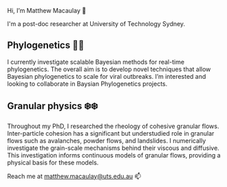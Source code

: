 Hi, I’m Matthew Macaulay :wave:

I'm a post-doc researcher at University of Technology Sydney.

## Phylogenetics :herb::herb:

I currently investigate scalable Bayesian methods for real-time phylogenetics. The overall aim is to develop novel techniques that allow Bayesian phylogenetics to scale for viral outbreaks. I’m interested and looking to collaborate in Baysian Phylogenetics projects.


## Granular physics :snowflake::snowflake:

Throughout my PhD, I researched the rheology of cohesive granular flows. Inter-particle cohesion has a significant but understudied role in granular flows such as avalanches, powder flows, and landslides. I numerically investigate the grain-scale mechanisms behind their viscous and diffusive. This investigation informs continuous models of granular flows, providing a physical basis for these models.

Reach me at matthew.macaulay@uts.edu.au 📫 
